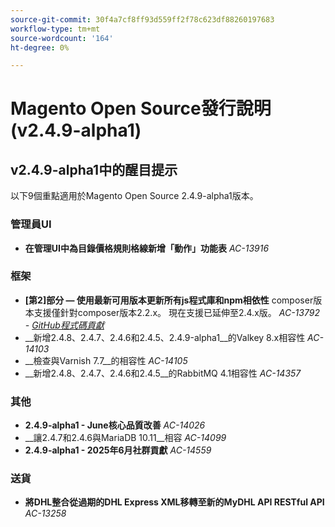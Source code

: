 ```yaml
---
source-git-commit: 30f4a7cf8ff93d559ff2f78c623df88260197683
workflow-type: tm+mt
source-wordcount: '164'
ht-degree: 0%

---
```

# Magento Open Source發行說明(v2.4.9-alpha1)

## v2.4.9-alpha1中的醒目提示

以下9個重點適用於Magento Open Source 2.4.9-alpha1版本。

### 管理員UI

* __在管理UI中為目錄價格規則格線新增「動作」功能表__
  _AC-13916_

### 框架

* __[第2]部分 — 使用最新可用版本更新所有js程式庫和npm相依性__
composer版本支援僅針對composer版本2.2.x。 現在支援已延伸至2.4.x版。
  _AC-13792 - [GitHub程式碼貢獻](https://github.com/magento/magento2/commit/19844aa0)_
* __新增2.4.8、2.4.7、2.4.6和2.4.5、2.4.9-alpha1__的Valkey 8.x相容性
  _AC-14103_
* __檢查與Varnish 7.7__的相容性
  _AC-14105_
* __新增2.4.8、2.4.7、2.4.6和2.4.5__的RabbitMQ 4.1相容性
  _AC-14357_

### 其他

* __2.4.9-alpha1 - June核心品質改善__
  _AC-14026_
* __讓2.4.7和2.4.6與MariaDB 10.11__相容
  _AC-14099_
* __2.4.9-alpha1 - 2025年6月社群貢獻__
  _AC-14559_

### 送貨

* __將DHL整合從過期的DHL Express XML移轉至新的MyDHL API RESTful API__
  _AC-13258_
